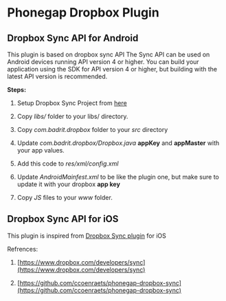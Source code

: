 Phonegap Dropbox Plugin
============================

Dropbox Sync API for Android
----------------------------
This plugin is based on dropbox sync API
The Sync API can be used on Android devices running API version
4 or higher.  You can build your application using the SDK for API
version 4 or higher, but building with the latest API version is
recommended.

**Steps:**

1. Setup Dropbox Sync Project from [here](https://www.dropbox.com/developers/sync/start/android#project-setup)

2. Copy *libs/* folder to your libs/ directory.

3. Copy *com.badrit.dropbox* folder to your *src* directory

4. Update *com.badrit.dropbox/Dropbox.java* **appKey** and **appMaster** with your app values.

5. Add this code to *res/xml/config.xml*
	<code><plugin name="Dropbox" value="com.badrit.dropbox.Dropbox" /></code>

6. Update *AndroidMainfest.xml* to be like the plugin one, but make sure to 
   update it with your dropbox **app key**
	 <code><data android:scheme="db-APP_KEY" /></code>

7. Copy *JS* files to your *www* folder.
	 
Dropbox Sync API for iOS
----------------------------
	
 This plugin is inspired from [Dropbox Sync plugin](https://github.com/ccoenraets/phonegap-dropbox-sync) for iOS
	
Refrences:

1. [https://www.dropbox.com/developers/sync](https://www.dropbox.com/developers/sync)

2. [https://github.com/ccoenraets/phonegap-dropbox-sync](https://github.com/ccoenraets/phonegap-dropbox-sync)